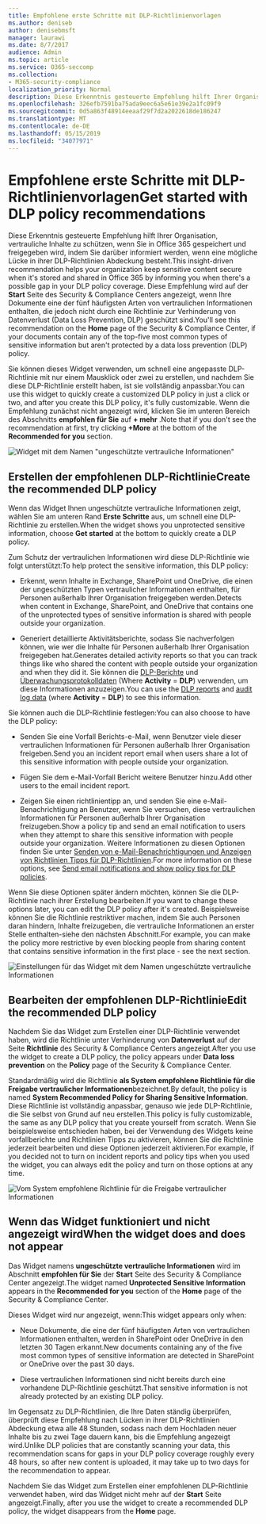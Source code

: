 ```yaml
---
title: Empfohlene erste Schritte mit DLP-Richtlinienvorlagen
ms.author: deniseb
author: denisebmsft
manager: laurawi
ms.date: 8/7/2017
audience: Admin
ms.topic: article
ms.service: O365-seccomp
ms.collection:
- M365-security-compliance
localization_priority: Normal
description: Diese Erkenntnis gesteuerte Empfehlung hilft Ihrer Organisation, vertrauliche Inhalte zu schützen, wenn Sie in Office 365 gespeichert und freigegeben wird, indem Sie darüber informiert werden, wenn eine mögliche Lücke in ihrer DLP-Richtlinien Abdeckung besteht. Diese Empfehlung wird auf der Startseite des Security &amp; Compliance Centers angezeigt, wenn Ihre Dokumente eine der fünf häufigsten Arten von vertraulichen Informationen enthalten, die jedoch nicht durch eine DLP-Richtlinie geschützt sind.
ms.openlocfilehash: 326efb7591ba75ada9eec6a5e61e39e2a1fc09f9
ms.sourcegitcommit: 0d5a863f48914eeaaf29f7d2a2022618de186247
ms.translationtype: MT
ms.contentlocale: de-DE
ms.lasthandoff: 05/15/2019
ms.locfileid: "34077971"
---
```

# <a name="get-started-with-dlp-policy-recommendations"></a><span data-ttu-id="70ca7-104">Empfohlene erste Schritte mit DLP-Richtlinienvorlagen</span><span class="sxs-lookup"><span data-stu-id="70ca7-104">Get started with DLP policy recommendations</span></span>

<span data-ttu-id="70ca7-105">Diese Erkenntnis gesteuerte Empfehlung hilft Ihrer Organisation, vertrauliche Inhalte zu schützen, wenn Sie in Office 365 gespeichert und freigegeben wird, indem Sie darüber informiert werden, wenn eine mögliche Lücke in ihrer DLP-Richtlinien Abdeckung besteht.</span><span class="sxs-lookup"><span data-stu-id="70ca7-105">This insight-driven recommendation helps your organization keep sensitive content secure when it's stored and shared in Office 365 by informing you when there's a possible gap in your DLP policy coverage.</span></span> <span data-ttu-id="70ca7-106">Diese Empfehlung wird auf der **Start** Seite des Security &amp; Compliance Centers angezeigt, wenn Ihre Dokumente eine der fünf häufigsten Arten von vertraulichen Informationen enthalten, die jedoch nicht durch eine Richtlinie zur Verhinderung von Datenverlust (Data Loss Prevention, DLP) geschützt sind.</span><span class="sxs-lookup"><span data-stu-id="70ca7-106">You'll see this recommendation on the **Home** page of the Security &amp; Compliance Center, if your documents contain any of the top-five most common types of sensitive information but aren't protected by a data loss prevention (DLP) policy.</span></span> 
  
<span data-ttu-id="70ca7-107">Sie können dieses Widget verwenden, um schnell eine angepasste DLP-Richtlinie mit nur einem Mausklick oder zwei zu erstellen, und nachdem Sie diese DLP-Richtlinie erstellt haben, ist sie vollständig anpassbar.</span><span class="sxs-lookup"><span data-stu-id="70ca7-107">You can use this widget to quickly create a customized DLP policy in just a click or two, and after you create this DLP policy, it's fully customizable.</span></span> <span data-ttu-id="70ca7-108">Wenn die Empfehlung zunächst nicht angezeigt wird, klicken Sie im unteren Bereich des Abschnitts **empfohlen für Sie** auf **+ mehr** .</span><span class="sxs-lookup"><span data-stu-id="70ca7-108">Note that if you don't see the recommendation at first, try clicking **+More** at the bottom of the **Recommended for you** section.</span></span> 
  
![Widget mit dem Namen "ungeschützte vertrauliche Informationen"](media/91bc04d2-6eff-4294-8b73-b2d56d26ffc4.png)
  
## <a name="create-the-recommended-dlp-policy"></a><span data-ttu-id="70ca7-110">Erstellen der empfohlenen DLP-Richtlinie</span><span class="sxs-lookup"><span data-stu-id="70ca7-110">Create the recommended DLP policy</span></span>

<span data-ttu-id="70ca7-111">Wenn das Widget Ihnen ungeschützte vertrauliche Informationen zeigt, wählen Sie am unteren Rand **Erste Schritte** aus, um schnell eine DLP-Richtlinie zu erstellen.</span><span class="sxs-lookup"><span data-stu-id="70ca7-111">When the widget shows you unprotected sensitive information, choose **Get started** at the bottom to quickly create a DLP policy.</span></span> 
  
<span data-ttu-id="70ca7-112">Zum Schutz der vertraulichen Informationen wird diese DLP-Richtlinie wie folgt unterstützt:</span><span class="sxs-lookup"><span data-stu-id="70ca7-112">To help protect the sensitive information, this DLP policy:</span></span>
  
- <span data-ttu-id="70ca7-113">Erkennt, wenn Inhalte in Exchange, SharePoint und OneDrive, die einen der ungeschützten Typen vertraulicher Informationen enthalten, für Personen außerhalb Ihrer Organisation freigegeben werden.</span><span class="sxs-lookup"><span data-stu-id="70ca7-113">Detects when content in Exchange, SharePoint, and OneDrive that contains one of the unprotected types of sensitive information is shared with people outside your organization.</span></span>
    
- <span data-ttu-id="70ca7-114">Generiert detaillierte Aktivitätsberichte, sodass Sie nachverfolgen können, wie wer die Inhalte für Personen außerhalb Ihrer Organisation freigegeben hat.</span><span class="sxs-lookup"><span data-stu-id="70ca7-114">Generates detailed activity reports so that you can track things like who shared the content with people outside your organization and when they did it.</span></span> <span data-ttu-id="70ca7-115">Sie können die [DLP-Berichte](view-the-dlp-reports.md) und [Überwachungsprotokolldaten](search-the-audit-log-in-security-and-compliance.md) (Where **Activity** = **DLP**) verwenden, um diese Informationen anzuzeigen.</span><span class="sxs-lookup"><span data-stu-id="70ca7-115">You can use the [DLP reports](view-the-dlp-reports.md) and [audit log data](search-the-audit-log-in-security-and-compliance.md) (where **Activity** = **DLP**) to see this information.</span></span>
    
<span data-ttu-id="70ca7-116">Sie können auch die DLP-Richtlinie festlegen:</span><span class="sxs-lookup"><span data-stu-id="70ca7-116">You can also choose to have the DLP policy:</span></span>
  
- <span data-ttu-id="70ca7-117">Senden Sie eine Vorfall Berichts-e-Mail, wenn Benutzer viele dieser vertraulichen Informationen für Personen außerhalb Ihrer Organisation freigeben.</span><span class="sxs-lookup"><span data-stu-id="70ca7-117">Send you an incident report email when users share a lot of this sensitive information with people outside your organization.</span></span>
    
- <span data-ttu-id="70ca7-118">Fügen Sie dem e-Mail-Vorfall Bericht weitere Benutzer hinzu.</span><span class="sxs-lookup"><span data-stu-id="70ca7-118">Add other users to the email incident report.</span></span>
    
- <span data-ttu-id="70ca7-119">Zeigen Sie einen richtlinientipp an, und senden Sie eine e-Mail-Benachrichtigung an Benutzer, wenn Sie versuchen, diese vertraulichen Informationen für Personen außerhalb Ihrer Organisation freizugeben.</span><span class="sxs-lookup"><span data-stu-id="70ca7-119">Show a policy tip and send an email notification to users when they attempt to share this sensitive information with people outside your organization.</span></span> <span data-ttu-id="70ca7-120">Weitere Informationen zu diesen Optionen finden Sie unter [Senden von e-Mail-Benachrichtigungen und Anzeigen von Richtlinien Tipps für DLP-Richtlinien](use-notifications-and-policy-tips.md).</span><span class="sxs-lookup"><span data-stu-id="70ca7-120">For more information on these options, see [Send email notifications and show policy tips for DLP policies](use-notifications-and-policy-tips.md).</span></span>
    
<span data-ttu-id="70ca7-121">Wenn Sie diese Optionen später ändern möchten, können Sie die DLP-Richtlinie nach ihrer Erstellung bearbeiten.</span><span class="sxs-lookup"><span data-stu-id="70ca7-121">If you want to change these options later, you can edit the DLP policy after it's created.</span></span> <span data-ttu-id="70ca7-122">Beispielsweise können Sie die Richtlinie restriktiver machen, indem Sie auch Personen daran hindern, Inhalte freizugeben, die vertrauliche Informationen an erster Stelle enthalten-siehe den nächsten Abschnitt.</span><span class="sxs-lookup"><span data-stu-id="70ca7-122">For example, you can make the policy more restrictive by even blocking people from sharing content that contains sensitive information in the first place - see the next section.</span></span>
  
![Einstellungen für das Widget mit dem Namen ungeschützte vertrauliche Informationen](media/b6106cbd-1bed-4582-aaef-b678de470c9b.png)
  
## <a name="edit-the-recommended-dlp-policy"></a><span data-ttu-id="70ca7-124">Bearbeiten der empfohlenen DLP-Richtlinie</span><span class="sxs-lookup"><span data-stu-id="70ca7-124">Edit the recommended DLP policy</span></span>

<span data-ttu-id="70ca7-125">Nachdem Sie das Widget zum Erstellen einer DLP-Richtlinie verwendet haben, wird die Richtlinie unter Verhinderung von **Datenverlust** auf der Seite **Richtlinie** des Security &amp; Compliance Centers angezeigt.</span><span class="sxs-lookup"><span data-stu-id="70ca7-125">After you use the widget to create a DLP policy, the policy appears under **Data loss prevention** on the **Policy** page of the Security &amp; Compliance Center.</span></span> 
  
<span data-ttu-id="70ca7-126">Standardmäßig wird die Richtlinie **als System empfohlene Richtlinie für die Freigabe vertraulicher Informationen**bezeichnet.</span><span class="sxs-lookup"><span data-stu-id="70ca7-126">By default, the policy is named **System Recommended Policy for Sharing Sensitive Information**.</span></span> <span data-ttu-id="70ca7-127">Diese Richtlinie ist vollständig anpassbar, genauso wie jede DLP-Richtlinie, die Sie selbst von Grund auf neu erstellen.</span><span class="sxs-lookup"><span data-stu-id="70ca7-127">This policy is fully customizable, the same as any DLP policy that you create yourself from scratch.</span></span> <span data-ttu-id="70ca7-128">Wenn Sie beispielsweise entschieden haben, bei der Verwendung des Widgets keine vorfallberichte und Richtlinien Tipps zu aktivieren, können Sie die Richtlinie jederzeit bearbeiten und diese Optionen jederzeit aktivieren.</span><span class="sxs-lookup"><span data-stu-id="70ca7-128">For example, if you decided not to turn on incident reports and policy tips when you used the widget, you can always edit the policy and turn on those options at any time.</span></span>
  
![Vom System empfohlene Richtlinie für die Freigabe vertraulicher Informationen](media/2fc49f25-ec25-4433-add4-d60f73888f13.png)
  
## <a name="when-the-widget-does-and-does-not-appear"></a><span data-ttu-id="70ca7-130">Wenn das Widget funktioniert und nicht angezeigt wird</span><span class="sxs-lookup"><span data-stu-id="70ca7-130">When the widget does and does not appear</span></span>

<span data-ttu-id="70ca7-131">Das Widget namens **ungeschützte vertrauliche Informationen** wird im Abschnitt **empfohlen für Sie** der **Start** Seite des Security &amp; Compliance Center angezeigt.</span><span class="sxs-lookup"><span data-stu-id="70ca7-131">The widget named **Unprotected Sensitive Information** appears in the **Recommended for you** section of the **Home** page of the Security &amp; Compliance Center.</span></span> 
  
<span data-ttu-id="70ca7-132">Dieses Widget wird nur angezeigt, wenn:</span><span class="sxs-lookup"><span data-stu-id="70ca7-132">This widget appears only when:</span></span>
  
- <span data-ttu-id="70ca7-133">Neue Dokumente, die eine der fünf häufigsten Arten von vertraulichen Informationen enthalten, werden in SharePoint oder OneDrive in den letzten 30 Tagen erkannt.</span><span class="sxs-lookup"><span data-stu-id="70ca7-133">New documents containing any of the five most common types of sensitive information are detected in SharePoint or OneDrive over the past 30 days.</span></span>
    
- <span data-ttu-id="70ca7-134">Diese vertraulichen Informationen sind nicht bereits durch eine vorhandene DLP-Richtlinie geschützt.</span><span class="sxs-lookup"><span data-stu-id="70ca7-134">That sensitive information is not already protected by an existing DLP policy.</span></span>
    
<span data-ttu-id="70ca7-135">Im Gegensatz zu DLP-Richtlinien, die Ihre Daten ständig überprüfen, überprüft diese Empfehlung nach Lücken in ihrer DLP-Richtlinien Abdeckung etwa alle 48 Stunden, sodass nach dem Hochladen neuer Inhalte bis zu zwei Tage dauern kann, bis die Empfehlung angezeigt wird.</span><span class="sxs-lookup"><span data-stu-id="70ca7-135">Unlike DLP policies that are constantly scanning your data, this recommendation scans for gaps in your DLP policy coverage roughly every 48 hours, so after new content is uploaded, it may take up to two days for the recommendation to appear.</span></span>
  
<span data-ttu-id="70ca7-136">Nachdem Sie das Widget zum Erstellen einer empfohlenen DLP-Richtlinie verwendet haben, wird das Widget nicht mehr auf der **Start** Seite angezeigt.</span><span class="sxs-lookup"><span data-stu-id="70ca7-136">Finally, after you use the widget to create a recommended DLP policy, the widget disappears from the **Home** page.</span></span> 
  

